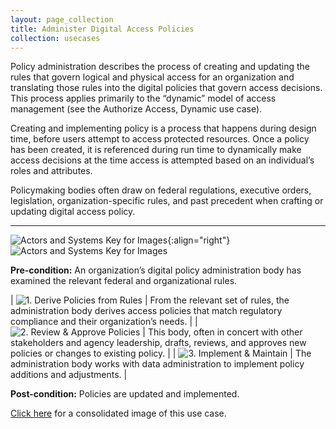 ```yaml
---
layout: page_collection
title: Administer Digital Access Policies
collection: usecases
---
```


Policy administration describes the process of creating and updating the rules that govern logical and physical access for an organization and translating those rules into the digital policies that govern access decisions. This process applies primarily to the “dynamic” model of access management (see the Authorize Access, Dynamic use case).

Creating and implementing policy is a process that happens during design time, before users attempt to access protected resources. Once a policy has been created, it is referenced during run time to dynamically make access decisions at the time access is attempted based on an individual’s roles and attributes.

Policymaking bodies often draw on federal regulations, executive orders, legislation, organization-specific rules, and past precedent when crafting or updating digital access policy.

---

![Actors and Systems Key for Images](../../img/usecases/policylabel.png){:align="right"}
![Actors and Systems Key for Images](../../img/usecases/policykey.png)

**Pre-condition:** An organization’s digital policy administration body has examined the relevant federal and organizational rules.  

| ![1. Derive Policies from Rules](../../img/usecases/policy1.png)  | From the relevant set of rules, the administration body derives access policies that match regulatory compliance and their organization’s needs.  |
| ![2. Review & Approve Policies](../../img/usecases/policy2.png)  | This body, often in concert with other stakeholders and agency leadership, drafts, reviews, and approves new policies or changes to existing policy.  |
| ![3. Implement & Maintain](../../img/usecases/policy3.png)  | The administration body works with data administration to implement policy additions and adjustments. |

**Post-condition:** Policies are updated and implemented.

[Click here](../../img/Policies.png) for a consolidated image of this use case.

